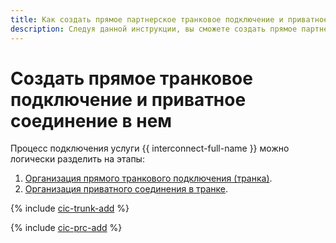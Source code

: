 ```yaml
---
title: Как cоздать прямое партнерское транковое подключение и приватное соединение в нем в {{ interconnect-full-name }}
description: Следуя данной инструкции, вы сможете cоздать прямое партнерское транковое подключение и приватное соединение в нем.
---
```


# Создать прямое транковое подключение и приватное соединение в нем

Процесс подключения услуги {{ interconnect-full-name }} можно логически разделить на этапы:
1. [Организация прямого транкового подключения (транка)](#trunk-create).
1. [Организация приватного соединения в транке](#priv-create).

{% include [cic-trunk-add](../../_includes/interconnect/trunk-add.md) %}

{% include [cic-prc-add](../../_includes/interconnect/priv-add.md) %}
